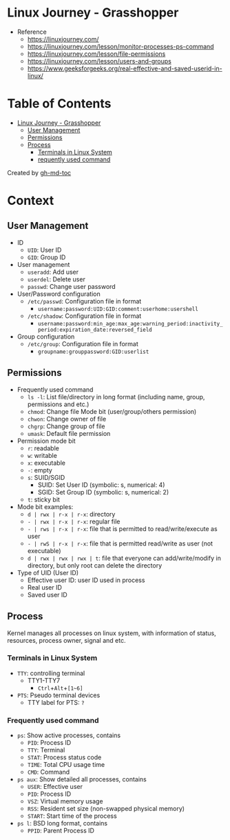# Linux Journey - Grasshopper
- Reference
    - https://linuxjourney.com/
    - https://linuxjourney.com/lesson/monitor-processes-ps-command
    - https://linuxjourney.com/lesson/file-permissions
    - https://linuxjourney.com/lesson/users-and-groups
    - https://www.geeksforgeeks.org/real-effective-and-saved-userid-in-linux/

Table of Contents
=================

* [Linux Journey - Grasshopper](#linux-journey---grasshopper)
   * [User Management](#user-management)
   * [Permissions](#permissions)
   * [Process](#process)
      * [Terminals in Linux System](#terminals-in-linux-system)
      * [requently used command](#requently-used-command)

Created by [gh-md-toc](https://github.com/ekalinin/github-markdown-toc)

# Context

## User Management
- ID
    - `UID`: User ID
    - `GID`: Group ID
- User management
    - `useradd`: Add user
    - `userdel`: Delete user
    - `passwd`: Change user password
- User/Password configuration
    - `/etc/passwd`: Configuration file in format
        - `username:password:UID:GID:comment:userhome:usershell`
    - `/etc/shadow`: Configuration file in format
        - `username:password:min_age:max_age:warning_period:inactivity_period:expiration_date:reversed_field`
- Group configuration
    - `/etc/group`: Configuration file in format
        - `groupname:grouppassword:GID:userlist`

## Permissions
- Frequently used command
    - `ls -l`: List file/directory in long format (including name, group, permissions and etc.)
    - `chmod`: Change file Mode bit (user/group/others permission)
    - `chwon`: Change owner of file
    - `chgrp`: Change group of file
    - `umask`: Default file permission
- Permission mode bit
    - `r`: readable
    - `w`: writable
    - `x`: executable
    - `-`: empty
    - `s`: SUID/SGID
        - SUID: Set User ID (symbolic: s, numerical: 4)
        - SGID: Set Group ID (symbolic: s, numerical: 2)
    - `t`: sticky bit
- Mode bit examples:
    - `d | rwx | r-x | r-x`: directory
    - `- | rwx | r-x | r-x`: regular file
    - `- | rws | r-x | r-x`: file that is permitted to read/write/execute as user
    - `- | rwS | r-x | r-x`: file that is permitted read/write as user (not executable)
    - `d | rwx | rwx | rwx | t`: file that everyone can add/write/modify in directory, but only root can delete the directory
- Type of UID (User ID)
    - Effective user ID: user ID used in process
    - Real user ID
    - Saved user ID

## Process
Kernel manages all processes on linux system, with information of status, resources, process owner, signal and etc.

### Terminals in Linux System
- `TTY`: controlling terminal
    - TTY1-TTY7
        - `Ctrl`+`Alt`+`[1~6]`
- `PTS`: Pseudo terminal devices
    - TTY label for PTS: `?`

### Frequently used command
- `ps`: Show active processes, contains
    - `PID`: Process ID
    - `TTY`: Terminal
    - `STAT`: Process status code
    - `TIME`: Total CPU usage time
    - `CMD`: Command
- `ps aux`: Show detailed all processes, contains
    - `USER`: Effective user
    - `PID`: Process ID
    - `VSZ`: Virtual memory usage
    - `RSS`: Resident set size (non-swapped physical memory)
    - `START`: Start time of the process
- `ps l`: BSD long format, contains
    - `PPID`: Parent Process ID
